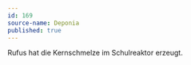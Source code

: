 ```yaml
---
id: 169
source-name: Deponia
published: true
---
```

 Rufus hat die Kernschmelze im Schulreaktor erzeugt.
